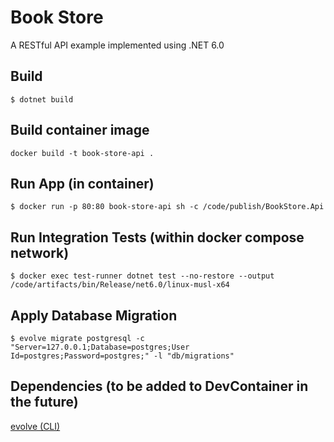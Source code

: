 # Book Store

A RESTful API example implemented using .NET 6.0

## Build

```
$ dotnet build
```


## Build container image

```
docker build -t book-store-api .
```


## Run App (in container)
```
$ docker run -p 80:80 book-store-api sh -c /code/publish/BookStore.Api
```


## Run Integration Tests (within docker compose network)

```
$ docker exec test-runner dotnet test --no-restore --output /code/artifacts/bin/Release/net6.0/linux-musl-x64
```


## Apply Database Migration

```
$ evolve migrate postgresql -c "Server=127.0.0.1;Database=postgres;User Id=postgres;Password=postgres;" -l "db/migrations"
```


## Dependencies (to be added to DevContainer in the future)

[evolve (CLI)](https://evolve-db.netlify.app/getting-started/cli/)
